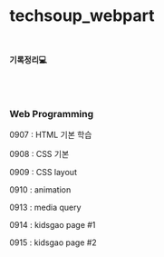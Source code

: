 # techsoup_webpart

<br/>



**기록정리💻**

<br/>

<br/>

### Web Programming

0907 : HTML 기본 학습

0908 : CSS 기본

0909 : CSS layout

0910 : animation

0913 : media query

0914 : kidsgao page #1

0915 : kidsgao page #2

